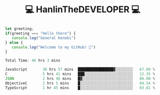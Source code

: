# <p align="center"> 💻 HanlinTheDEVELOPER 💻 </p>
 ```js
let greeting;
 if(greeting === "Hello there") {
    console.log("General Kenobi")
} else { 
    console.log("Welcome to my GitHub! 👋")
}
```



<!--START_SECTION:waka-->

```js
Total Time: 46 hrs 3 mins

JavaScript       30 hrs 57 mins  ████████████████▓░░░░░░░░   67.09 %
C                5 hrs 41 mins   ███░░░░░░░░░░░░░░░░░░░░░░   12.35 %
JSON             2 hrs 46 mins   █▓░░░░░░░░░░░░░░░░░░░░░░░   06.00 %
ObjectiveC       2 hrs 5 mins    █░░░░░░░░░░░░░░░░░░░░░░░░   04.54 %
TypeScript       1 hr 45 mins    █░░░░░░░░░░░░░░░░░░░░░░░░   03.81 %
```

<!--END_SECTION:waka-->


